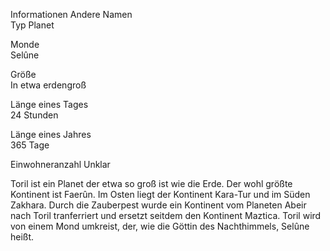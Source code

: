 Informationen
Andere Namen	
Typ	
Planet

Monde	
Selûne

Größe	
In etwa erdengroß

Länge eines Tages	
24 Stunden

Länge eines Jahres	
365 Tage

Einwohneranzahl	
Unklar

Toril ist ein Planet der etwa so groß ist wie die Erde. Der wohl größte Kontinent ist Faerûn. Im Osten liegt der Kontinent Kara-Tur und im Süden Zakhara. Durch die Zauberpest wurde ein Kontinent vom Planeten Abeir nach Toril tranferriert und ersetzt seitdem den Kontinent Maztica. Toril wird von einem Mond umkreist, der, wie die Göttin des Nachthimmels, Selûne heißt.